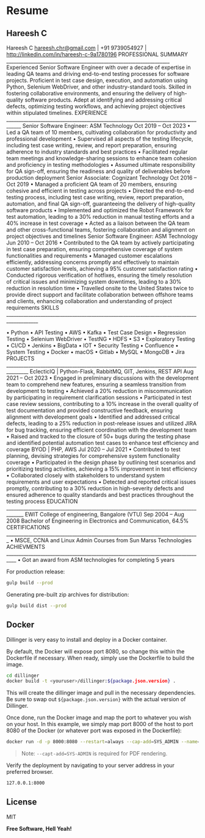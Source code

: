 # Resume
## Hareesh C

Hareesh C
hareesh.chr@gmail.com | +91 9739054927 | http://linkedin.com/in/hareesh-c-9a1780196
PROFESSIONAL SUMMARY ___________________________________________________________________
Experienced Senior Software Engineer with over a decade of expertise in leading QA teams and driving end-to-end testing processes for software projects. Proficient in test case design, execution, and automation using Python, Selenium WebDriver, and other industry-standard tools. Skilled in fostering collaborative environments, and ensuring the delivery of high-quality software products. Adept at identifying and addressing critical defects, optimizing testing workflows, and achieving project objectives within stipulated timelines.
EXPERIENCE ____________________________________________________________________________________
Senior Software Engineer: ASM Technology	Oct 2019 – Oct 2023
•	Led a QA team of 10 members, cultivating collaboration for productivity and professional development
•	Supervised all aspects of the testing lifecycle, including test case writing, review, and report preparation, ensuring adherence to industry standards and best practices
•	Facilitated regular team meetings and knowledge-sharing sessions to enhance team cohesion and proficiency in testing methodologies
•	Assumed ultimate responsibility for QA sign-off, ensuring the readiness and quality of deliverables before production deployment
Senior Associate: Cognizant Technology	Oct 2016 – Oct 2019
•	Managed a proficient QA team of 20 members, ensuring cohesive and efficient in testing across projects
•	Directed the end-to-end testing process, including test case writing, review, report preparation, automation, and final QA sign-off, guaranteeing the delivery of high-quality software products
•	Implemented and optimized the Robot Framework for test automation, leading to a 30% reduction in manual testing efforts and a 40% increase in test coverage
•	Acted as a liaison between the QA team and other cross-functional teams, fostering collaboration and alignment on project objectives and timelines
Senior Software Engineer: ASM Technology	Jun 2010 – Oct 2016
•	Contributed to the QA team by actively participating in test case preparation, ensuring comprehensive coverage of system functionalities and requirements
•	Managed customer escalations efficiently, addressing concerns promptly and effectively to maintain customer satisfaction levels, achieving a 95% customer satisfaction rating
•	Conducted rigorous verification of hotfixes, ensuring the timely resolution of critical issues and minimizing system downtimes, leading to a 30% reduction in resolution time
•	Travelled onsite to the United States twice to provide direct support and facilitate collaboration between offshore teams and clients, enhancing collaboration and understanding of project requirements
SKILLS ___________________________________________________________________________________________
 
•	Python
•	API Testing
•	AWS
•	Kafka
•	Test Case Design
•	Regression Testing
•	Selenium WebDriver
•	TestNG
•	HDFS
•	S3
•	Exploratory Testing
•	CI/CD
•	Jenkins
•	BigData
•	IOT 
•	Security Testing
•	Confluence
•	System Testing
•	Docker
•	macOS
•	Gitlab
•	MySQL
•	MongoDB
•	Jira 
PROJECTS _______________________________________________________________________________________
EclecticIQ | Python-Flask, RabbitMQ, GIT, Jenkins, REST API	Aug 2021 – Oct 2023
•	Engaged in preliminary discussions with the development team to comprehend new features, ensuring a seamless transition from development to testing
•	Achieved a 20% reduction in miscommunication by participating in requirement clarification sessions
•	Participated in test case review sessions, contributing to a 10% increase in the overall quality of test documentation and provided constructive feedback, ensuring alignment with development goals 
•	Identified and addressed critical defects, leading to a 25% reduction in post-release issues and utilized JIRA for bug tracking, ensuring efficient coordination with the development team
•	Raised and tracked to the closure of 50+ bugs during the testing phase and identified potential automation test cases to enhance test efficiency and coverage
BYOD | PHP, AWS	Jul 2020 – Jul 2021
•	Contributed to test planning, devising strategies for comprehensive system functionality coverage
•	Participated in the design phase by outlining test scenarios and prioritizing testing activities, achieving a 15% improvement in test efficiency
•	Collaborated closely with stakeholders to understand system requirements and user expectations
•	Detected and reported critical issues promptly, contributing to a 30% reduction in high-severity defects and ensured adherence to quality standards and best practices throughout the testing process
EDUCATION _____________________________________________________________________________________
EWIT College of engineering, Bangalore (VTU)	Sep 2004 – Aug 2008 
Bachelor of Engineering in Electronics and Communication, 64.5%
CERTIFICATIONS _______________________________________________________________________________
•	MSCE, CCNA and Linux Admin Courses from Sun Marss Technologies
ACHIEVMENTS __________________________________________________________________________________
•	Got an award from ASM technologies for completing 5 years


For production release:

```sh
gulp build --prod
```

Generating pre-built zip archives for distribution:

```sh
gulp build dist --prod
```

## Docker

Dillinger is very easy to install and deploy in a Docker container.

By default, the Docker will expose port 8080, so change this within the
Dockerfile if necessary. When ready, simply use the Dockerfile to
build the image.

```sh
cd dillinger
docker build -t <youruser>/dillinger:${package.json.version} .
```

This will create the dillinger image and pull in the necessary dependencies.
Be sure to swap out `${package.json.version}` with the actual
version of Dillinger.

Once done, run the Docker image and map the port to whatever you wish on
your host. In this example, we simply map port 8000 of the host to
port 8080 of the Docker (or whatever port was exposed in the Dockerfile):

```sh
docker run -d -p 8000:8080 --restart=always --cap-add=SYS_ADMIN --name=dillinger <youruser>/dillinger:${package.json.version}
```

> Note: `--capt-add=SYS-ADMIN` is required for PDF rendering.

Verify the deployment by navigating to your server address in
your preferred browser.

```sh
127.0.0.1:8000
```

## License

MIT

**Free Software, Hell Yeah!**

[//]: # (These are reference links used in the body of this note and get stripped out when the markdown processor does its job. There is no need to format nicely because it shouldn't be seen. Thanks SO - http://stackoverflow.com/questions/4823468/store-comments-in-markdown-syntax)

   [dill]: <https://github.com/joemccann/dillinger>
   [git-repo-url]: <https://github.com/joemccann/dillinger.git>
   [john gruber]: <http://daringfireball.net>
   [df1]: <http://daringfireball.net/projects/markdown/>
   [markdown-it]: <https://github.com/markdown-it/markdown-it>
   [Ace Editor]: <http://ace.ajax.org>
   [node.js]: <http://nodejs.org>
   [Twitter Bootstrap]: <http://twitter.github.com/bootstrap/>
   [jQuery]: <http://jquery.com>
   [@tjholowaychuk]: <http://twitter.com/tjholowaychuk>
   [express]: <http://expressjs.com>
   [AngularJS]: <http://angularjs.org>
   [Gulp]: <http://gulpjs.com>

   [PlDb]: <https://github.com/joemccann/dillinger/tree/master/plugins/dropbox/README.md>
   [PlGh]: <https://github.com/joemccann/dillinger/tree/master/plugins/github/README.md>
   [PlGd]: <https://github.com/joemccann/dillinger/tree/master/plugins/googledrive/README.md>
   [PlOd]: <https://github.com/joemccann/dillinger/tree/master/plugins/onedrive/README.md>
   [PlMe]: <https://github.com/joemccann/dillinger/tree/master/plugins/medium/README.md>
   [PlGa]: <https://github.com/RahulHP/dillinger/blob/master/plugins/googleanalytics/README.md>

